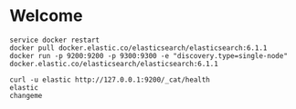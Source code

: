 # Welcome

    service docker restart
    docker pull docker.elastic.co/elasticsearch/elasticsearch:6.1.1
    docker run -p 9200:9200 -p 9300:9300 -e "discovery.type=single-node" docker.elastic.co/elasticsearch/elasticsearch:6.1.1

    curl -u elastic http://127.0.0.1:9200/_cat/health
    elastic
    changeme